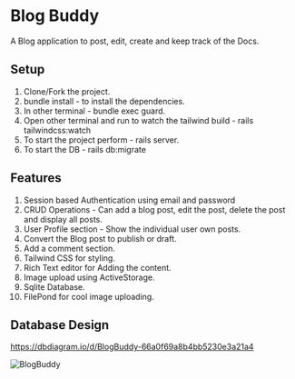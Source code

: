 # Blog Buddy 

A Blog application to post, edit, create and keep track of the Docs.

## Setup 
1. Clone/Fork the project.
2. bundle install - to install the dependencies.
3. In other terminal - bundle exec guard.
4. Open other terminal and run to watch the tailwind build - rails tailwindcss:watch 
5. To start the project perform - rails server.
6. To start the DB - rails db:migrate

## Features 
1. Session based Authentication using email and password
2. CRUD Operations - Can add a blog post, edit the post, delete the post and display all posts.
3. User Profile section - Show the individual user own posts.
4. Convert the Blog post to publish or draft.
5. Add a comment section.
6. Tailwind CSS for styling.
7. Rich Text editor for Adding the content.
8. Image upload using ActiveStorage.
9. Sqlite Database.
10. FilePond for cool image uploading.

## Database Design 
https://dbdiagram.io/d/BlogBuddy-66a0f69a8b4bb5230e3a21a4

![BlogBuddy ](https://github.com/user-attachments/assets/4ed1ddd4-050c-4d3f-aa3a-b6091f3f27b3)
